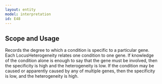 ```yaml
---
layout: entity
model: interpretation
id: E48
---
```


Scope and Usage
----------------

Records the degree to which a condition is specific to a particular gene.   Each LocusHeterogeneity relates one condition to one gene.   If knowledge of the condition alone is enough to say that the gene must be involved, then the specificity is high and the heterogeneity is low.  If the condition may be caused or apparently caused by any of multiple genes, then the specificity is low, and the heterogeneity is high.
